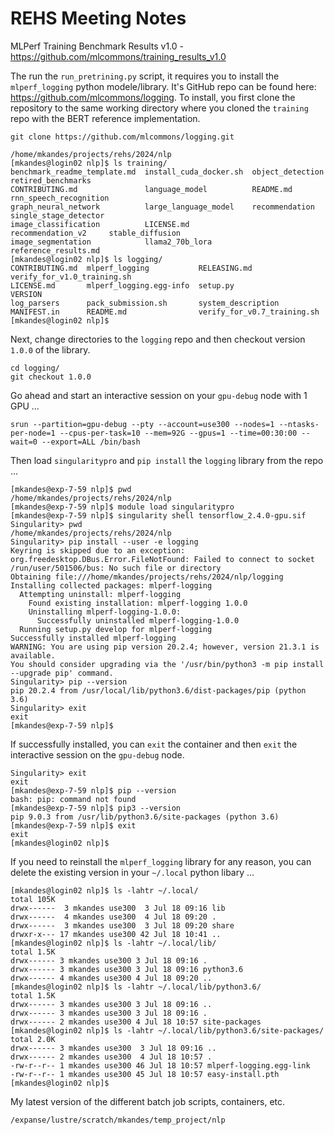 # REHS Meeting Notes

MLPerf Training Benchmark Results v1.0 - https://github.com/mlcommons/training_results_v1.0

The run the `run_pretrining.py` script, it requires you to install the `mlperf_logging` python modele/library. It's GitHub repo can be found here: https://github.com/mlcommons/logging. To install, you first clone the repository to the same working directory where you cloned the `training` repo with the BERT reference implementation.

```
git clone https://github.com/mlcommons/logging.git
```

```
/home/mkandes/projects/rehs/2024/nlp
[mkandes@login02 nlp]$ ls training/
benchmark_readme_template.md  install_cuda_docker.sh  object_detection      retired_benchmarks
CONTRIBUTING.md               language_model          README.md             rnn_speech_recognition
graph_neural_network          large_language_model    recommendation        single_stage_detector
image_classification          LICENSE.md              recommendation_v2     stable_diffusion
image_segmentation            llama2_70b_lora         reference_results.md
[mkandes@login02 nlp]$ ls logging/
CONTRIBUTING.md  mlperf_logging           RELEASING.md                 verify_for_v1.0_training.sh
LICENSE.md       mlperf_logging.egg-info  setup.py                     VERSION
log_parsers      pack_submission.sh       system_description
MANIFEST.in      README.md                verify_for_v0.7_training.sh
[mkandes@login02 nlp]$
```
Next, change directories to the `logging` repo and then checkout version `1.0.0` of the library.

```
cd logging/
git checkout 1.0.0
```
Go ahead and start an interactive session on your `gpu-debug` node with 1 GPU ...

```
srun --partition=gpu-debug --pty --account=use300 --nodes=1 --ntasks-per-node=1 --cpus-per-task=10 --mem=92G --gpus=1 --time=00:30:00 --wait=0 --export=ALL /bin/bash
```
Then load `singularitypro` and `pip install` the `logging` library from the repo ...

```
[mkandes@exp-7-59 nlp]$ pwd
/home/mkandes/projects/rehs/2024/nlp
[mkandes@exp-7-59 nlp]$ module load singularitypro 
[mkandes@exp-7-59 nlp]$ singularity shell tensorflow_2.4.0-gpu.sif 
Singularity> pwd
/home/mkandes/projects/rehs/2024/nlp
Singularity> pip install --user -e logging
Keyring is skipped due to an exception: org.freedesktop.DBus.Error.FileNotFound: Failed to connect to socket /run/user/501506/bus: No such file or directory
Obtaining file:///home/mkandes/projects/rehs/2024/nlp/logging
Installing collected packages: mlperf-logging
  Attempting uninstall: mlperf-logging
    Found existing installation: mlperf-logging 1.0.0
    Uninstalling mlperf-logging-1.0.0:
      Successfully uninstalled mlperf-logging-1.0.0
  Running setup.py develop for mlperf-logging
Successfully installed mlperf-logging
WARNING: You are using pip version 20.2.4; however, version 21.3.1 is available.
You should consider upgrading via the '/usr/bin/python3 -m pip install --upgrade pip' command.
Singularity> pip --version
pip 20.2.4 from /usr/local/lib/python3.6/dist-packages/pip (python 3.6)
Singularity> exit
exit
[mkandes@exp-7-59 nlp]$
```

If successfully installed, you can `exit` the container and then `exit` the interactive session on the `gpu-debug` node. 

```
Singularity> exit
exit
[mkandes@exp-7-59 nlp]$ pip --version
bash: pip: command not found
[mkandes@exp-7-59 nlp]$ pip3 --version
pip 9.0.3 from /usr/lib/python3.6/site-packages (python 3.6)
[mkandes@exp-7-59 nlp]$ exit
exit
[mkandes@login02 nlp]$
```

If you need to reinstall the `mlperf_logging` library for any reason, you can delete the existing version in your `~/.local` python libary ...

```
[mkandes@login02 nlp]$ ls -lahtr ~/.local/
total 105K
drwx------  3 mkandes use300  3 Jul 18 09:16 lib
drwx------  4 mkandes use300  4 Jul 18 09:20 .
drwx------  3 mkandes use300  3 Jul 18 09:20 share
drwxr-x--- 17 mkandes use300 42 Jul 18 10:41 ..
[mkandes@login02 nlp]$ ls -lahtr ~/.local/lib/
total 1.5K
drwx------ 3 mkandes use300 3 Jul 18 09:16 .
drwx------ 3 mkandes use300 3 Jul 18 09:16 python3.6
drwx------ 4 mkandes use300 4 Jul 18 09:20 ..
[mkandes@login02 nlp]$ ls -lahtr ~/.local/lib/python3.6/
total 1.5K
drwx------ 3 mkandes use300 3 Jul 18 09:16 ..
drwx------ 3 mkandes use300 3 Jul 18 09:16 .
drwx------ 2 mkandes use300 4 Jul 18 10:57 site-packages
[mkandes@login02 nlp]$ ls -lahtr ~/.local/lib/python3.6/site-packages/
total 2.0K
drwx------ 3 mkandes use300  3 Jul 18 09:16 ..
drwx------ 2 mkandes use300  4 Jul 18 10:57 .
-rw-r--r-- 1 mkandes use300 46 Jul 18 10:57 mlperf-logging.egg-link
-rw-r--r-- 1 mkandes use300 45 Jul 18 10:57 easy-install.pth
[mkandes@login02 nlp]$
```

My latest version of the different batch job scripts, containers, etc.
```
/expanse/lustre/scratch/mkandes/temp_project/nlp
```
